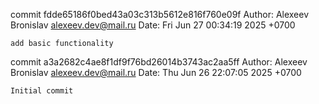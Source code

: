 commit fdde65186f0bed43a03c313b5612e816f760e09f
Author: Alexeev Bronislav <alexeev.dev@mail.ru>
Date:   Fri Jun 27 00:34:19 2025 +0700

    add basic functionality

commit a3a2682c4ae8f1df9f76bd26014b3743ac2aa5ff
Author: Alexeev Bronislav <alexeev.dev@mail.ru>
Date:   Thu Jun 26 22:07:05 2025 +0700

    Initial commit
